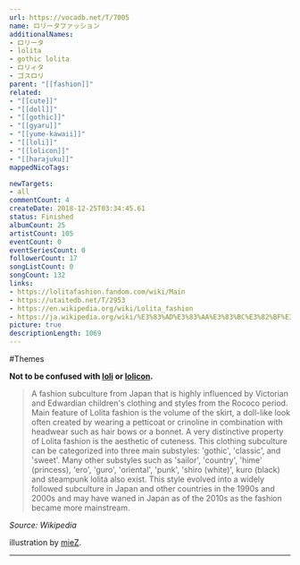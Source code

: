 ```yaml
---
url: https://vocadb.net/T/7005
name: ロリータファッション
additionalNames: 
- ロリータ
- lolita
- gothic lolita
- ロリィタ
- ゴスロリ
parent: "[[fashion]]"
related:
- "[[cute]]"
- "[[doll]]"
- "[[gothic]]"
- "[[gyaru]]"
- "[[yume-kawaii]]"
- "[[loli]]"
- "[[lolicon]]"
- "[[harajuku]]"
mappedNicoTags:

newTargets:
- all
commentCount: 4
createDate: 2018-12-25T03:34:45.61
status: Finished
albumCount: 25
artistCount: 105
eventCount: 0
eventSeriesCount: 0
followerCount: 17
songListCount: 0
songCount: 132
links: 
- https://lolitafashion.fandom.com/wiki/Main
- https://utaitedb.net/T/2953
- https://en.wikipedia.org/wiki/Lolita_fashion
- https://ja.wikipedia.org/wiki/%E3%83%AD%E3%83%AA%E3%83%BC%E3%82%BF%E3%83%BB%E3%83%95%E3%82%A1%E3%83%83%E3%82%B7%E3%83%A7%E3%83%B3
picture: true
descriptionLength: 1069
---
```


#Themes

**Not to be confused with [loli](https://vocadb.net/T/242/loli) or [lolicon](https://vocadb.net/T/2757/lolicon).**

>A fashion subculture from Japan that is highly influenced by Victorian and Edwardian children's clothing and styles from the Rococo period. Main feature of Lolita fashion is the volume of the skirt, a doll-like look often created by wearing a petticoat or crinoline in combination with headwear such as hair bows or a bonnet.
A very distinctive property of Lolita fashion is the aesthetic of cuteness.
This clothing subculture can be categorized into three main substyles: 'gothic', 'classic', and 'sweet'. Many other substyles such as 'sailor', 'country', 'hime' (princess), 'ero', 'guro', 'oriental', 'punk', 'shiro (white)', kuro (black) and steampunk lolita also exist. This style evolved into a widely followed subculture in Japan and other countries in the 1990s and 2000s and may have waned in Japan as of the 2010s as the fashion became more mainstream.

*Source: Wikipedia*

illustration by [mieZ](https://www.pixiv.net/member.php?id=1248189).

---

